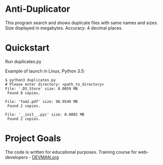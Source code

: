 # Anti-Duplicator
This program search and shows duplicate files with same names and sizes.\
Size displayed in megabytes. Accuracy: 4 decimal places.

# Quickstart
Run duplicates.py

Example of launch in Linux, Python 3.5:

````
$ python3 duplicates.py
# Please enter directory: <path_to_directory>
File: '.DS_Store' size: 0.0059 MB
 Found 8 copies.

File: 'Tom2.pdf' size: 98.9549 MB
 Found 2 copies.

File: '__init__.pyc' size: 0.0002 MB
 Found 2 copies.
````

# Project Goals

The code is written for educational purposes. Training course for web-developers - [DEVMAN.org](https://devman.org)
